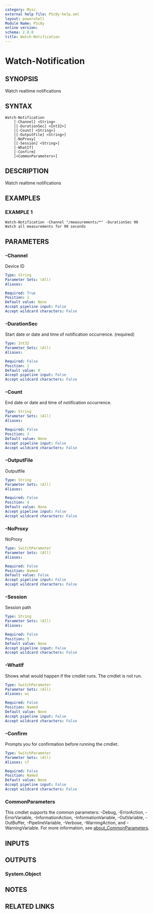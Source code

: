 ```yaml
---
category: Misc.
external help file: PSc8y-help.xml
layout: powershell
Module Name: PSc8y
online version:
schema: 2.0.0
title: Watch-Notification
---
```


# Watch-Notification

## SYNOPSIS
Watch realtime notifications

## SYNTAX

```
Watch-Notification
	[-Channel] <String>
	[[-DurationSec] <Int32>]
	[[-Count] <String>]
	[[-OutputFile] <String>]
	[-NoProxy]
	[[-Session] <String>]
	[-WhatIf]
	[-Confirm]
	[<CommonParameters>]
```

## DESCRIPTION
Watch realtime notifications

## EXAMPLES

### EXAMPLE 1
```
Watch-Notification -Channel "/measurements/*" -DurationSec 90
Watch all measurements for 90 seconds
```

## PARAMETERS

### -Channel
Device ID

```yaml
Type: String
Parameter Sets: (All)
Aliases:

Required: True
Position: 1
Default value: None
Accept pipeline input: False
Accept wildcard characters: False
```

### -DurationSec
Start date or date and time of notification occurrence.
(required)

```yaml
Type: Int32
Parameter Sets: (All)
Aliases:

Required: False
Position: 2
Default value: 0
Accept pipeline input: False
Accept wildcard characters: False
```

### -Count
End date or date and time of notification occurrence.

```yaml
Type: String
Parameter Sets: (All)
Aliases:

Required: False
Position: 3
Default value: None
Accept pipeline input: False
Accept wildcard characters: False
```

### -OutputFile
Outputfile

```yaml
Type: String
Parameter Sets: (All)
Aliases:

Required: False
Position: 4
Default value: None
Accept pipeline input: False
Accept wildcard characters: False
```

### -NoProxy
NoProxy

```yaml
Type: SwitchParameter
Parameter Sets: (All)
Aliases:

Required: False
Position: Named
Default value: False
Accept pipeline input: False
Accept wildcard characters: False
```

### -Session
Session path

```yaml
Type: String
Parameter Sets: (All)
Aliases:

Required: False
Position: 5
Default value: None
Accept pipeline input: False
Accept wildcard characters: False
```

### -WhatIf
Shows what would happen if the cmdlet runs.
The cmdlet is not run.

```yaml
Type: SwitchParameter
Parameter Sets: (All)
Aliases: wi

Required: False
Position: Named
Default value: None
Accept pipeline input: False
Accept wildcard characters: False
```

### -Confirm
Prompts you for confirmation before running the cmdlet.

```yaml
Type: SwitchParameter
Parameter Sets: (All)
Aliases: cf

Required: False
Position: Named
Default value: None
Accept pipeline input: False
Accept wildcard characters: False
```

### CommonParameters
This cmdlet supports the common parameters: -Debug, -ErrorAction, -ErrorVariable, -InformationAction, -InformationVariable, -OutVariable, -OutBuffer, -PipelineVariable, -Verbose, -WarningAction, and -WarningVariable. For more information, see [about_CommonParameters](http://go.microsoft.com/fwlink/?LinkID=113216).

## INPUTS

## OUTPUTS

### System.Object
## NOTES

## RELATED LINKS
